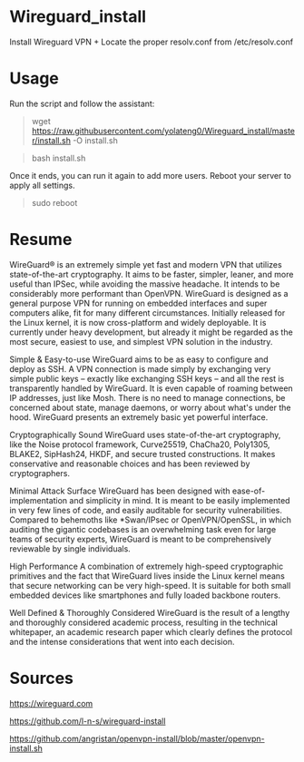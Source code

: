 # Wireguard_install
Install Wireguard VPN + Locate the proper resolv.conf from /etc/resolv.conf

# Usage

Run the script and follow the assistant:

> wget https://raw.githubusercontent.com/yolateng0/Wireguard_install/master/install.sh -O install.sh

> bash install.sh

Once it ends, you can run it again to add more users. Reboot your server to apply all settings.
> sudo reboot

# Resume

WireGuard® is an extremely simple yet fast and modern VPN that utilizes state-of-the-art cryptography. It aims to be faster, simpler, leaner, and more useful than IPSec, while avoiding the massive headache. It intends to be considerably more performant than OpenVPN. WireGuard is designed as a general purpose VPN for running on embedded interfaces and super computers alike, fit for many different circumstances. Initially released for the Linux kernel, it is now cross-platform and widely deployable. It is currently under heavy development, but already it might be regarded as the most secure, easiest to use, and simplest VPN solution in the industry.

 Simple & Easy-to-use
WireGuard aims to be as easy to configure and deploy as SSH. A VPN connection is made simply by exchanging very simple public keys – exactly like exchanging SSH keys – and all the rest is transparently handled by WireGuard. It is even capable of roaming between IP addresses, just like Mosh. There is no need to manage connections, be concerned about state, manage daemons, or worry about what's under the hood. WireGuard presents an extremely basic yet powerful interface.

 Cryptographically Sound
WireGuard uses state-of-the-art cryptography, like the Noise protocol framework, Curve25519, ChaCha20, Poly1305, BLAKE2, SipHash24, HKDF, and secure trusted constructions. It makes conservative and reasonable choices and has been reviewed by cryptographers.

 Minimal Attack Surface
WireGuard has been designed with ease-of-implementation and simplicity in mind. It is meant to be easily implemented in very few lines of code, and easily auditable for security vulnerabilities. Compared to behemoths like *Swan/IPsec or OpenVPN/OpenSSL, in which auditing the gigantic codebases is an overwhelming task even for large teams of security experts, WireGuard is meant to be comprehensively reviewable by single individuals.

 High Performance
A combination of extremely high-speed cryptographic primitives and the fact that WireGuard lives inside the Linux kernel means that secure networking can be very high-speed. It is suitable for both small embedded devices like smartphones and fully loaded backbone routers.

 Well Defined & Thoroughly Considered
WireGuard is the result of a lengthy and thoroughly considered academic process, resulting in the technical whitepaper, an academic research paper which clearly defines the protocol and the intense considerations that went into each decision.



# Sources

https://wireguard.com

https://github.com/l-n-s/wireguard-install

https://github.com/angristan/openvpn-install/blob/master/openvpn-install.sh
